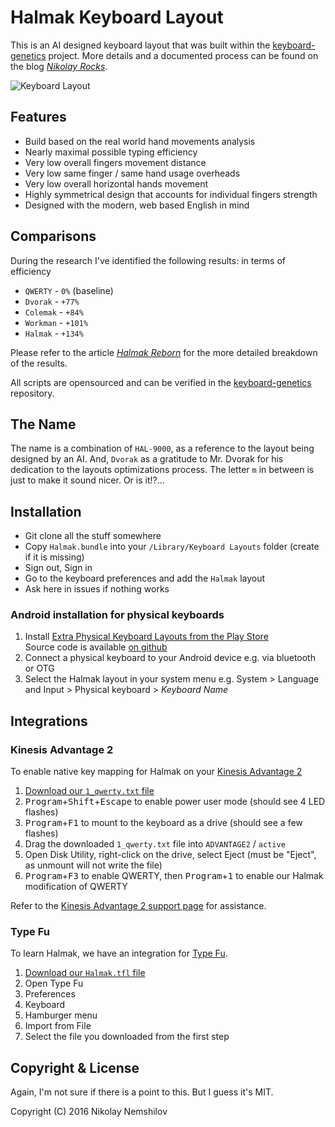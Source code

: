 # Halmak Keyboard Layout

This is an AI designed keyboard layout that was built within the
[keyboard-genetics] project.
More details and a documented process can be found on
the blog *[Nikolay Rocks]*.

![Keyboard Layout](screenshot.png)

## Features

* Build based on the real world hand movements analysis
* Nearly maximal possible typing efficiency
* Very low overall fingers movement distance
* Very low same finger / same hand usage overheads
* Very low overall horizontal hands movement
* Highly symmetrical design that accounts for individual fingers strength
* Designed with the modern, web based English in mind

## Comparisons

During the research I've identified the following results: in terms of efficiency

* `QWERTY` - `0%` (baseline)
* `Dvorak` - `+77%`
* `Colemak` - `+84%`
* `Workman` - `+101%`
* `Halmak` - `+134%`

Please refer to the article *[Halmak Reborn]*
for the more detailed breakdown of the results.

All scripts are opensourced and can be verified in the
[keyboard-genetics] repository.

## The Name

The name is a combination of `HAL-9000`, as a reference to the layout being
designed by an AI. And, `Dvorak` as a gratitude to Mr. Dvorak for his dedication
to the layouts optimizations process. The letter `m` in between is just to make
it sound nicer. Or is it!?...

## Installation

* Git clone all the stuff somewhere
* Copy `Halmak.bundle` into your `/Library/Keyboard Layouts` folder (create if it is missing)
* Sign out, Sign in
* Go to the keyboard preferences and add the `Halmak` layout
* Ask here in issues if nothing works

### Android installation for physical keyboards

1. Install [Extra Physical Keyboard Layouts from the Play Store](https://play.google.com/store/apps/details?id=varzan.extraKeyboardLayouts)  
Source code is available [on github](https://github.com/varzan/extra-keyboard-layouts)
1. Connect a physical keyboard to your Android device e.g. via bluetooth or OTG
1. Select the Halmak layout in your system menu e.g. System > Language and Input > Physical keyboard > *Keyboard Name*

## Integrations

### Kinesis Advantage 2

To enable native key mapping for Halmak on your [Kinesis Advantage 2](https://kinesis-ergo.com/shop/advantage2/)

1. [Download our `1_qwerty.txt` file](https://raw.githubusercontent.com/MadRabbit/halmak/master/integrations/kinesis/1_qwerty.txt)
1. <kbd>Program</kbd>+<kbd>Shift</kbd>+<kbd>Escape</kbd> to enable power user mode (should see 4 LED flashes)
1. <kbd>Program</kbd>+<kbd>F1</kbd> to mount to the keyboard as a drive (should see a few flashes)
1. Drag the downloaded `1_qwerty.txt` file into `ADVANTAGE2` / `active`
1. Open Disk Utility, right-click on the drive, select Eject (must be "Eject", as unmount will not write the file)
1. <kbd>Program</kbd>+<kbd>F3</kbd> to enable QWERTY, then <kbd>Program</kbd>+<kbd>1</kbd> to enable our Halmak modification of QWERTY

Refer to the [Kinesis Advantage 2 support page] for assistance.

### Type Fu

To learn Halmak, we have an integration for [Type Fu].

1. [Download our `Halmak.tfl` file](https://raw.githubusercontent.com/MadRabbit/halmak/master/integrations/typefu/Halmak.tfl)
1. Open Type Fu
1. Preferences
1. Keyboard
1. Hamburger menu
1. Import from File
1. Select the file you downloaded from the first step

## Copyright & License

Again, I'm not sure if there is a point to this. But I guess it's MIT.

Copyright (C) 2016 Nikolay Nemshilov

[keyboard-genetics]: https://github.com/MadRabbit/keyboard-genetics
[Halmak Reborn]: http://nikolay.rocks/2016-12-20-the-halmak-reborn

[Kinesis Advantage 2 support page]: https://kinesis-ergo.com/support/advantage2/

[Type Fu]: http://type-fu.com

[Nikolay Rocks]: http://nikolay.rocks/categories/optimal+keyboard
